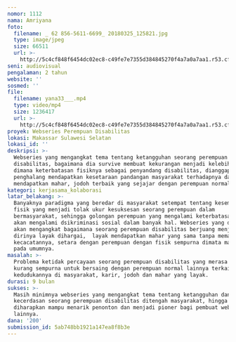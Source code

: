 ```yaml
---
nomor: 1112
nama: Amriyana
foto:
  filename: _ 62 856-5611-6699_ 20180325_125821.jpg
  type: image/jpeg
  size: 66511
  url: >-
    http://5c4cf848f6454dc02ec8-c49fe7e7355d384845270f4a7a0a7aa1.r53.cf2.rackcdn.com/1bd88a8a-e649-41c6-955e-f964cf8ca063/_%2062%20856-5611-6699_%2020180325_125821.jpg
seni: audiovisual
pengalaman: 2 tahun
website: ''
sosmed: ''
file:
  filename: yana33___.mp4
  type: video/mp4
  size: 1236417
  url: >-
    http://5c4cf848f6454dc02ec8-c49fe7e7355d384845270f4a7a0a7aa1.r53.cf2.rackcdn.com/03a7f3c1-5f24-430f-bdca-16f0c9c21f27/yana33___.mp4
proyek: Webseries Perempuan Disabilitas
lokasi: Makassar Sulawesi Selatan
lokasi_id: ''
deskripsi: >-
  Webseries yang mengangkat tema tentang ketangguhan seorang perempuan
  disabilitas, bagaimana dia survive membuat kekurangan menjadi kelebihannya,
  dimana keterbatasan fisiknya sebagai penyandang disabilitas, dianggap menjadi
  penghalang mendapatkan kesetaraan pandangan masyarakat terhadapnya dalam hal
  mendapatkan mahar, jodoh terbaik yang sejajar dengan perempuan normal.
kategori: kerjasama_kolaborasi
latar_belakang: >-
  Banyaknya paradigma yang beredar di masyarakat setempat tentang kesempurnaan
  fisik yang menjadi tolak ukur kesuksesan seorang perempuan dalam
  bermasyarakat, sehingga golongan perempuan yang mengalami keterbatasan fisik
  akan mengalami dsikriminasi sosial dalam banyak hal. Webseries yang dibuat
  akan mengangkat bagaimana seorang perempuan disabilitas berjuang menjadikan
  dirinya layak dihargai,  layak mendapatkan mahar yang sama tanpa memandang
  kecacatannya, setara dengan perempuan dengan fisik sempurna dimata masyarakat
  pada umumnya.
masalah: >-
  Problema ketidak percayaan seorang perempuan disabilitas yang merasa dirinya
  kurang sempurna untuk bersaing dengan perempuan normal lainnya terkait masalah
  kedudukannya di masyarakat, karir, jodoh dan mahar yang layak.
durasi: 9 bulan
sukses: >-
  Masih minimnya webseries yang mengangkat tema tentang ketangguhan dan
  kecerdasan seorang perempuan disabilitas ditengah masyarakat, hingga
  diharapkan mampu menarik penonton dan menjadi pioner bagi pembuat webseries 
  lainnya.
dana: '200'
submission_id: 5ab748bb1921a147ea8f8b3e
---
```

